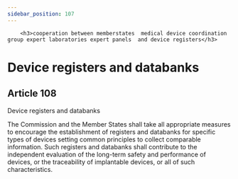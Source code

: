 ```yaml
---
sidebar_position: 107
---
```

        <h3>cooperation between memberstates  medical device coordination group expert laboratories expert panels  and device registers</h3>
<h1>Device registers and databanks</h1>
<h2>Article 108</h2>
   <p class="stitle-article-norm">Device registers and databanks</p>
   <p class="norm">The Commission and the Member&nbsp;States shall take 
all appropriate measures to encourage the establishment of registers and
 databanks for specific types of devices setting common principles to 
collect comparable information. Such registers and databanks shall 
contribute to the independent evaluation of the long-term safety and 
performance of devices, or the traceability of implantable devices, or 
all of such characteristics.</p>
   <p>
      
      
   </p>
   
